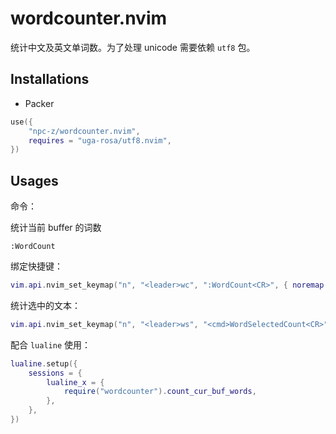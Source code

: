 # wordcounter.nvim

统计中文及英文单词数。为了处理 unicode 需要依赖 `utf8` 包。

## Installations

- Packer

```lua
use({
    "npc-z/wordcounter.nvim",
    requires = "uga-rosa/utf8.nvim",
})
```

## Usages

命令：

统计当前 buffer 的词数

```
:WordCount
```

绑定快捷键：

```lua
vim.api.nvim_set_keymap("n", "<leader>wc", ":WordCount<CR>", { noremap = true })
```

统计选中的文本：

```lua
vim.api.nvim_set_keymap("n", "<leader>ws", "<cmd>WordSelectedCount<CR>", { noremap = true })
```

配合 `lualine` 使用：

```lua
lualine.setup({
    sessions = {
        lualine_x = {
            require("wordcounter").count_cur_buf_words,
        },
    },
})
```
